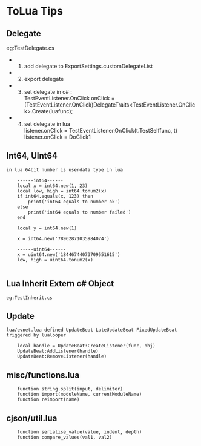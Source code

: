 ﻿# ToLua Tips

## Delegate

eg:TestDelegate.cs

* 1. add delegate to ExportSettings.customDelegateList
* 2. export delegate
* 3. set delegate in c# :   
    TestEventListener.OnClick onClick =  
    (TestEventListener.OnClick)DelegateTraits<TestEventListener.OnClick>.Create(luafunc);  
* 4. set delegate in lua   
    listener.onClick = TestEventListener.OnClick(t.TestSelffunc, t)  
    listener.onClick = DoClick1


## Int64, UInt64
    in lua 64bit number is userdata type in lua
```
    ------int64------
    local x = int64.new(1, 23)
    local low, high = int64.tonum2(x)
    if int64.equals(x, 123) then
        print('int64 equals to number ok')
    else
        print('int64 equals to number failed')
    end

    local y = int64.new(1)

    x = int64.new('78962871035984074')

    ------uint64------
    x = uint64.new('18446744073709551615')
    low, high = uint64.tonum2(x)  
    
```

## Lua Inherit Extern c# Object

    eg:TestInherit.cs

## Update

    lua/evnet.lua defined UpdateBeat LateUpdateBeat FixedUpdateBeat  
    triggered by lualooper

```
    local handle = UpdateBeat:CreateListener(func, obj)
    UpdateBeat:AddListener(handle)
    UpdateBeat:RemoveListener(handle)
```

## misc/functions.lua

```
    function string.split(input, delimiter)
    function import(moduleName, currentModuleName)
    function reimport(name)
```

## cjson/util.lua

```
    function serialise_value(value, indent, depth)
    function compare_values(val1, val2)
```

